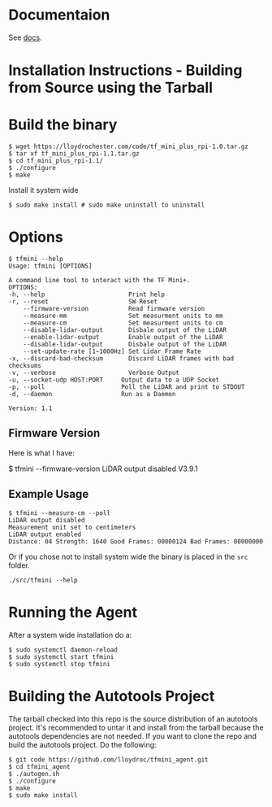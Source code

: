 # Documentaion

See [docs](https://lloydrochester.com/post/hardware/tf-mini-lidar-unix-agent/).

# Installation Instructions - Building from Source using the Tarball

# Build the binary
```
$ wget https://lloydrochester.com/code/tf_mini_plus_rpi-1.0.tar.gz
$ tar xf tf_mini_plus_rpi-1.1.tar.gz
$ cd tf_mini_plus_rpi-1.1/
$ ./configure
$ make
```

Install it system wide
```
$ sudo make install # sudo make uninstall to uninstall
```

# Options
```
$ tfmini --help
Usage: tfmini [OPTIONS]

A command line tool to interact with the TF Mini+.
OPTIONS:
-h, --help                       Print help
-r, --reset                      SW Reset
    --firmware-version           Read firmware version
    --measure-mm                 Set measurment units to mm
    --measure-cm                 Set measurment units to cm
    --disable-lidar-output       Disbale output of the LiDAR
    --enable-lidar-output        Enable output of the LiDAR
    --disable-lidar-output       Disbale output of the LiDAR
    --set-update-rate [1~1000Hz] Set Lidar Frame Rate
-x, --discard-bad-checksum       Discard LiDAR frames with bad checksums
-v, --verbose                    Verbose Output
-u, --socket-udp HOST:PORT     Output data to a UDP Socket
-p, --poll                     Poll the LiDAR and print to STDOUT
-d, --daemon                   Run as a Daemon

Version: 1.1
```

## Firmware Version

Here is what I have:

$ tfmini --firmware-version
LiDAR output disabled
V3.9.1

## Example Usage

```
$ tfmini --measure-cm --poll
LiDAR output disabled
Measurement unit set to centimeters
LiDAR output enabled
Distance: 04 Strength: 1640 Good Frames: 00000124 Bad Frames: 00000000
```

Or if you chose not to install system wide the binary is placed in the `src` folder.
```
./src/tfmini --help
```

# Running the Agent

After a system wide installation do a:
```
$ sudo systemctl daemon-reload
$ sudo systemctl start tfmini
$ sudo systemctl stop tfmini
```

# Building the Autotools Project

The tarball checked into this repo is the source distribution of an autotools project. It's recommended to untar it and install from the tarball because the autotools dependencies are not needed. If you want to clone the repo and build the autotools project. Do the following:

```
$ git code https://github.com/lloydroc/tfmini_agent.git
$ cd tfmini_agent
$ ./autogen.sh
$ ./configure
$ make
$ sudo make install
```
